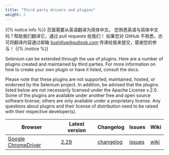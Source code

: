 ```yaml
---
title: "Third party drivers and plugins"
weight: 2
---
```


{{% notice info %}}
<i class="fas fa-language"></i> 页面需要从英语翻译为简体中文。
您熟悉英语与简体中文吗？帮助我们翻译它，通过 pull requests 给我们！
如果您对 GitHub 不熟悉，亦可将翻译内容通过邮箱 <liushilive@outlook.com> 传递给我来提交，感谢您的参与！
{{% /notice %}}

Selenium can be extended through the use of plugins. Here are a number of
plugins created and maintained by third parties. For more information on how
to create your own plugin or have it listed, consult the docs.

Please note that these plugins are not supported, maintained, hosted, or
endorsed by the Selenium project. In addition, be advised that the plugins
listed below are not necessarily licensed under the Apache License v.2.0.
Some of the plugins are available under another free and open source software
license; others are only available under a proprietary license. Any questions
about plugins and their license of distribution need to be raised with their
respective developer(s).

| Browser | Latest version | Changelog | Issues | Wiki |
| -------- | ---------- | ---------- | ---------- | ---------- |
| [Google ChromeDriver](//sites.google.com/a/chromium.org/chromedriver/) | [2.29](//chromedriver.storage.googleapis.com/index.html) |  [changelog](//chromedriver.storage.googleapis.com/2.29/notes.txt) | [issues](//bugs.chromium.org/p/chromedriver/issues/list) | [wiki](//github.com/SeleniumHQ/selenium/wiki/ChromeDriver)

